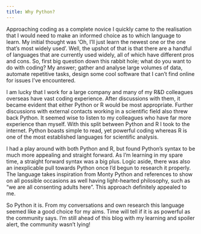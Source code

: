 ```yaml
---
title: Why Python?
---
```

Approaching coding as a complete novice I quickly came to the realisation that I would need to make an informed choice as to which language to learn. My initial thought was ‘Oh, I’ll just learn the newest one or the one that’s most widely used’. Well, the upshot of that is that there are a handful of languages that are currently used widely, all of which have different pros and cons.  So, first big question down this rabbit hole; what do you want to do with coding? My answer; gather and analyse large volumes of data, automate repetitive tasks, design some cool software that I can’t find online for issues I’ve encountered.  

I am lucky that I work for a large company and many of my R&D colleagues overseas have vast coding experience. After discussions with them, it became evident that either Python or R would be most appropriate. Further discussions with external contacts working in a scientific field also threw back Python. It seemed wise to listen to my colleagues who have far more experience than myself. With this split between Python and R I took to the internet. Python boasts simple to read, yet powerful coding whereas R is one of the most established languages for scientific analysis. 

I had a play around with both Python and R, but found Python’s syntax to be much more appealing and straight forward. As I’m learning in my spare time, a straight forward syntax was a big plus.  Logic aside, there was also an inexplicable pull towards Python once I’d begun to research it properly. The language takes inspiration from Monty Python and references to show on all possible occasions as well having light-hearted philosophy, such as “we are all consenting adults here”. This approach definitely appealed to me.

So Python it is. From my conversations and own research this language seemed like a good choice for my aims. Time will tell if it is as powerful as the community says. I’m still ahead of this blog with my learning and spoiler alert, the community wasn’t lying!
